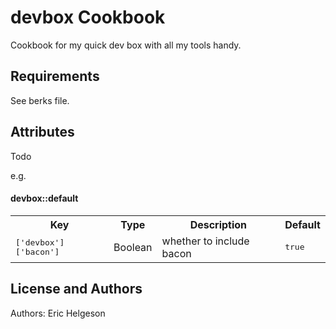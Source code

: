 devbox Cookbook
===============
Cookbook for my quick dev box with all my tools handy.

Requirements
------------
See berks file.

Attributes
----------
Todo

e.g.
#### devbox::default
<table>
  <tr>
    <th>Key</th>
    <th>Type</th>
    <th>Description</th>
    <th>Default</th>
  </tr>
  <tr>
    <td><tt>['devbox']['bacon']</tt></td>
    <td>Boolean</td>
    <td>whether to include bacon</td>
    <td><tt>true</tt></td>
  </tr>
</table>

License and Authors
-------------------
Authors: Eric Helgeson